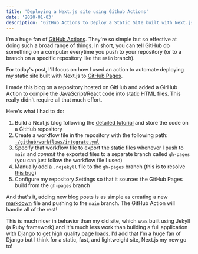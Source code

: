 ```yaml
---
title: 'Deploying a Next.js site using Github Actions'
date: '2020-01-03'
description: "GitHub Actions to Deploy a Static Site built with Next.js"
---
```


I'm a huge fan of [GitHub Actions](https://github.com/features/actions). They're so simple but so effective at doing such a broad range of things. In short, you can tell GitHub do something on a computer everytime you push to your repository (or to a branch on a specific repository like the `main` branch).

For today's post, I'll focus on how I used an action to automate deploying my static site built with Next.js to [GitHub Pages](https://pages.github.com).

I made this blog on a repository hosted on GitHub and added a GirHub Action to compile the JavaScript/React code into static HTML files. This really didn't require all that much effort.


Here's what I had to do:

1. Build a Next.js blog following the [detailed tutorial](https://nextjs.org/learn/basics/create-nextjs-app) and store the code on a GitHub repository
2. Create a workflow file in the repository with the following path: [`./github/workflows/integrate.yml`](https://github.com/franciscojavierarceo/franciscojavierarceo.github.io/blob/main/.github/workflows/integrate.yml)
3. Specify that workflow file to export the static files whenever I push to `main` and *commit* the exported files to a separate branch called `gh-pages` (you can just follow the workflow file I used)
4. Manually add a `.nojekyll` file to the `gh-pages` branch (this is to resolve [this bug](https://github.com/vercel/next.js/issues/2029))
5. Configure my repository Settings so that it sources the GitHub Pages build from the `gh-pages` branch

And that's it, adding new blog posts is as simple as creating a new [markdown](https://www.markdownguide.org/) file and pushing to the `main` branch. The GitHub Action will handle all of the rest!

This is much nicer in behavior than my old site, which was built using Jekyll (a Ruby framework) and it's much less work than building a full application with Django to get high quality page loads. I’d add that I’m a huge fan of Django but I think for a static, fast, and lightweight site, Next.js my new go to!